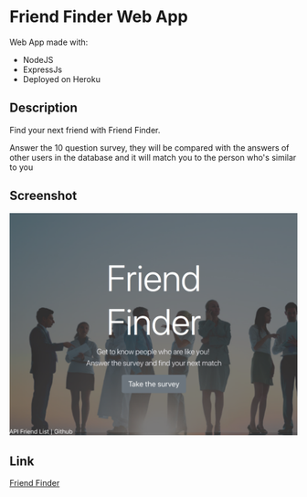 # Friend Finder Web App
Web App made with:
* NodeJS 
* ExpressJs  
* Deployed on Heroku

## Description

 Find your next friend with Friend Finder.
 
 
 Answer the 10 question survey, they will be compared with the answers of other users in the database and it will match you to the person who's similar to you
 
 ## Screenshot
 
 ![Screenshot](app/public/assets/images/screenshot.png)

## Link
[Friend Finder](https://findfriends-walterioo.herokuapp.com/)
